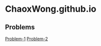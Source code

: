 # ChaoxWong.github.io
 
## Problems
[Problem-1](https://chaoxwong.github.io/COM5961/Problem-1/Index.html)
[Problem-2](https://github.com/ChaoxWong/ChaoxWong.github.io/tree/master/COM5961/Problem-2)
